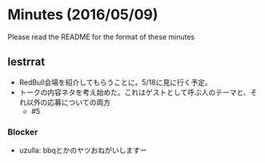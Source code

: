 # Minutes (2016/05/09)

Please read the README for the format of these minutes

## lestrrat

* RedBull会場を紹介してもらうことに。5/18に見に行く予定。
* トークの内容ネタを考え始めた。これはゲストとして呼ぶ人のテーマと、それ以外の応募についての両方
  * #5

### Blocker

* uzulla: bbqとかのヤツおねがいしますー
